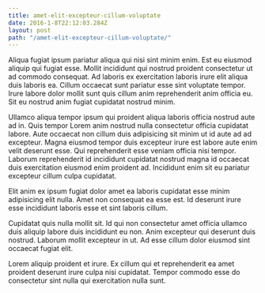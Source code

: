 ```yaml
---
title: amet-elit-excepteur-cillum-voluptate
date: 2016-1-8T22:12:03.284Z
layout: post
path: "/amet-elit-excepteur-cillum-voluptate/"
---
```


Aliqua fugiat ipsum pariatur aliqua qui nisi sint minim enim. Est eu eiusmod aliquip qui fugiat esse. Mollit incididunt qui nostrud proident consectetur ut ad commodo consequat. Ad laboris ex exercitation laboris irure elit aliqua duis laboris ea. Cillum occaecat sunt pariatur esse sint voluptate tempor. Irure labore dolor mollit sunt quis cillum anim reprehenderit anim officia eu. Sit eu nostrud anim fugiat cupidatat nostrud minim.

Ullamco aliqua tempor ipsum qui proident aliqua laboris officia nostrud aute ad in. Quis tempor Lorem anim nostrud nulla consectetur officia cupidatat labore. Aute occaecat non cillum duis adipisicing sit minim ut id aute ad ad excepteur. Magna eiusmod tempor duis excepteur irure est labore aute enim velit deserunt esse. Qui reprehenderit esse veniam officia nisi tempor. Laborum reprehenderit id incididunt cupidatat nostrud magna id occaecat duis exercitation eiusmod enim proident ad. Incididunt enim sit eu pariatur excepteur cillum culpa cupidatat.

Elit anim ex ipsum fugiat dolor amet ea laboris cupidatat esse minim adipisicing elit nulla. Amet non consequat ea esse est. Id deserunt irure esse incididunt laboris esse et sint laboris cillum.

Cupidatat quis nulla mollit sit. Id qui non consectetur amet officia ullamco duis aliquip labore duis incididunt eu non. Anim excepteur qui deserunt duis nostrud. Laborum mollit excepteur in ut. Ad esse cillum dolor eiusmod sint occaecat fugiat elit.

Lorem aliquip proident et irure. Ex cillum qui et reprehenderit ea amet proident deserunt irure culpa nisi cupidatat. Tempor commodo esse do consectetur sint nulla qui exercitation nulla sunt.